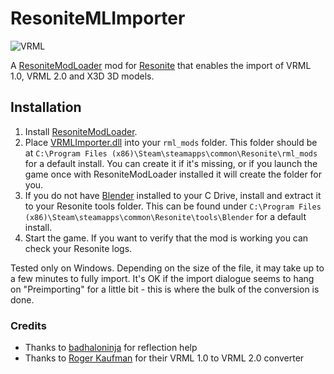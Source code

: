 #  ResoniteMLImporter

![VRML](https://user-images.githubusercontent.com/51272212/179760003-51301efc-8bc9-4936-aad4-6421bf7160b5.PNG)

A [ResoniteModLoader](https://github.com/resonite-modding-group/ResoniteModLoader) mod for [Resonite](https://resonite.com/) that enables the import of VRML 1.0, VRML 2.0 and X3D 3D models.

## Installation
1. Install [ResoniteModLoader](https://github.com/resonite-modding-group/ResoniteModLoader).
1. Place [VRMLImporter.dll](https://github.com/dfgHiatus/ResoniteMLImporter/releases/tag/v1.0.0) into your `rml_mods` folder. This folder should be at `C:\Program Files (x86)\Steam\steamapps\common\Resonite\rml_mods` for a default install. You can create it if it's missing, or if you launch the game once with ResoniteModLoader installed it will create the folder for you.
1. If you do not have [Blender](https://www.blender.org/download/) installed to your C Drive, install and extract it to your Resonite tools folder. This can be found under `C:\Program Files (x86)\Steam\steamapps\common\Resonite\tools\Blender` for a default install.
1. Start the game. If you want to verify that the mod is working you can check your Resonite logs.

Tested only on Windows. Depending on the size of the file, it may take up to a few minutes to fully import. It's OK if the import dialogue seems to hang on "Preimporting" for a little bit - this is where the bulk of the conversion is done.

### Credits
- Thanks to [badhaloninja](https://github.com/badhaloninja) for reflection help
- Thanks to [Roger Kaufman](http://www.interocitors.com/polyhedra/vr1tovr2/) for their VRML 1.0 to VRML 2.0 converter
